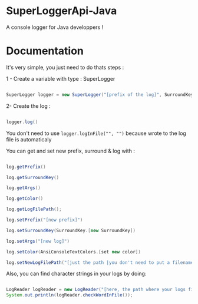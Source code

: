 # SuperLoggerApi-Java
A console logger for Java developpers !

# Documentation

It's very simple, you just need to do thats steps :

1 - Create a variable with type : SuperLogger
```java

SuperLogger logger = new SuperLogger("[prefix of the log]", SurroundKey.[type of surround], "the log", AnsiConsoleTextColors.[color], "path");

```

2- Create the log : 
```java 

logger.log()

```

You don't need to use ```logger.logInFile("", "")``` because wrote to the log file is automaticaly

You can get and set new prefix, surround & log with : 

```java

log.getPrefix()

log.getSurroundKey()

log.getArgs()

log.getColor()

log.getLogFilePath();

log.setPrefix("[new prefix]")

log.setSurroundKey(SurroundKey.[new SurroundKey])

log.setArgs("[new log]")

log.setColor(AnsiConsoleTextColors.[set new color])

log.setNewLogFilePath("[just the path |you don't need to put a filename, it will do it automatically|]")

```

Also, you can find character strings in your logs by doing:

```java

LogReader logReader = new LogReader("[here, the path where your logs files are]", "[the string you want to search]");
System.out.println(logReader.checkWordInFile());

```
